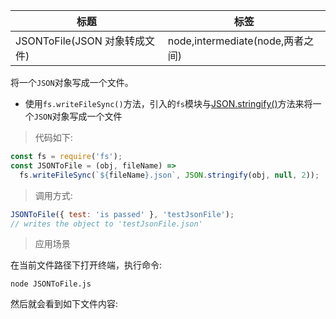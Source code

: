 | 标题                          | 标签                             |
| ----------------------------- | -------------------------------- |
| JSONToFile(JSON 对象转成文件) | node,intermediate(node,两者之间) |

将一个`JSON`对象写成一个文件。

- 使用`fs.writeFileSync()`方法，引入的`fs`模块与[JSON.stringify()](https://developer.mozilla.org/zh-CN/docs/Web/JavaScript/Reference/Global_Objects/JSON/stringify)方法来将一个`JSON`对象写成一个文件

> 代码如下:

```js
const fs = require('fs');
const JSONToFile = (obj, fileName) =>
  fs.writeFileSync(`${fileName}.json`, JSON.stringify(obj, null, 2));
```

> 调用方式:

```js
JSONToFile({ test: 'is passed' }, 'testJsonFile');
// writes the object to 'testJsonFile.json'
```

> 应用场景

<div class="code-editor" data-url="codes/javascript/node/JSONToFile.js" data-language="javascript"></div>

在当前文件路径下打开终端，执行命令:

```shell
node JSONToFile.js
```

然后就会看到如下文件内容:

<div class="code-editor" data-url="codes/javascript/node/testJsonFile.json" data-language="json"></div>
